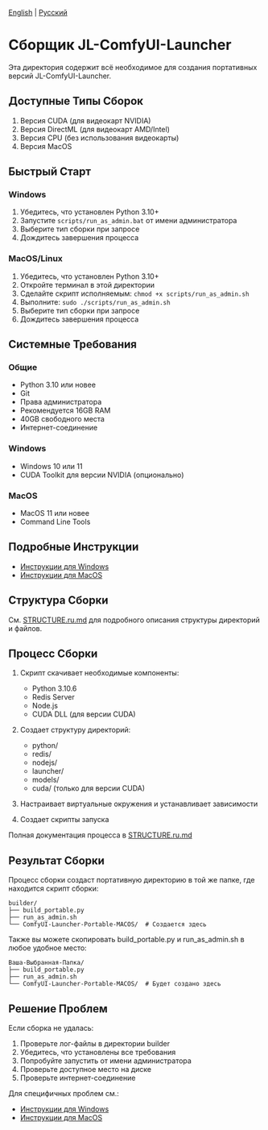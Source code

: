 [English](README.md) | [Русский](README.ru.md)

# Сборщик JL-ComfyUI-Launcher

Эта директория содержит всё необходимое для создания портативных версий JL-ComfyUI-Launcher.

## Доступные Типы Сборок

1. Версия CUDA (для видеокарт NVIDIA)
2. Версия DirectML (для видеокарт AMD/Intel)
3. Версия CPU (без использования видеокарты)
4. Версия MacOS

## Быстрый Старт

### Windows
1. Убедитесь, что установлен Python 3.10+
2. Запустите `scripts/run_as_admin.bat` от имени администратора
3. Выберите тип сборки при запросе
4. Дождитесь завершения процесса

### MacOS/Linux
1. Убедитесь, что установлен Python 3.10+
2. Откройте терминал в этой директории
3. Сделайте скрипт исполняемым: `chmod +x scripts/run_as_admin.sh`
4. Выполните: `sudo ./scripts/run_as_admin.sh`
5. Выберите тип сборки при запросе
6. Дождитесь завершения процесса

## Системные Требования

### Общие
- Python 3.10 или новее
- Git
- Права администратора
- Рекомендуется 16GB RAM
- 40GB свободного места
- Интернет-соединение

### Windows
- Windows 10 или 11
- CUDA Toolkit для версии NVIDIA (опционально)

### MacOS
- MacOS 11 или новее
- Command Line Tools

## Подробные Инструкции

- [Инструкции для Windows](README_Windows.ru.md)
- [Инструкции для MacOS](README_MacOS.ru.md)

## Структура Сборки

См. [STRUCTURE.ru.md](STRUCTURE.ru.md) для подробного описания структуры директорий и файлов.

## Процесс Сборки

1. Скрипт скачивает необходимые компоненты:
   - Python 3.10.6
   - Redis Server
   - Node.js
   - CUDA DLL (для версии CUDA)

2. Создает структуру директорий:
   - python/
   - redis/
   - nodejs/
   - launcher/
   - models/
   - cuda/ (только для версии CUDA)

3. Настраивает виртуальные окружения и устанавливает зависимости

4. Создает скрипты запуска

Полная документация процесса в [STRUCTURE.ru.md](STRUCTURE.ru.md)

## Результат Сборки

Процесс сборки создаст портативную директорию в той же папке, где находится скрипт сборки:
```
builder/
├── build_portable.py
├── run_as_admin.sh
└── ComfyUI-Launcher-Portable-MACOS/  # Создается здесь
```

Также вы можете скопировать build_portable.py и run_as_admin.sh в любое удобное место:
```
Ваша-Выбранная-Папка/
├── build_portable.py
├── run_as_admin.sh
└── ComfyUI-Launcher-Portable-MACOS/  # Будет создано здесь
```

## Решение Проблем

Если сборка не удалась:
1. Проверьте лог-файлы в директории builder
2. Убедитесь, что установлены все требования
3. Попробуйте запустить от имени администратора
4. Проверьте доступное место на диске
5. Проверьте интернет-соединение

Для специфичных проблем см.:
- [Инструкции для Windows](README_Windows.ru.md)
- [Инструкции для MacOS](README_MacOS.ru.md)